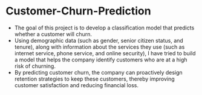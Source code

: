 # Customer-Churn-Prediction

- The goal of this project is to develop a classification model that predicts whether a customer will churn.
- Using demographic data (such as gender, senior citizen status, and tenure), along with information about the services they use (such as internet service, phone service, and online security), I have tried to build a model that helps the company identify customers who are at a high risk of churning.
- By predicting customer churn, the company can proactively design retention strategies to keep these customers, thereby improving customer satisfaction and reducing financial loss.
